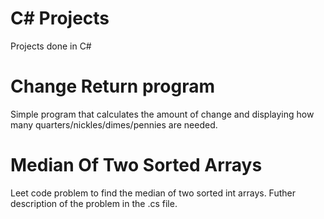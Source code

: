 # C# Projects
Projects done in C#

# Change Return program
Simple program that calculates the amount of change and displaying how many quarters/nickles/dimes/pennies are needed.

# Median Of Two Sorted Arrays
Leet code problem to find the median of two sorted int arrays. Futher description of the problem in the .cs file.
